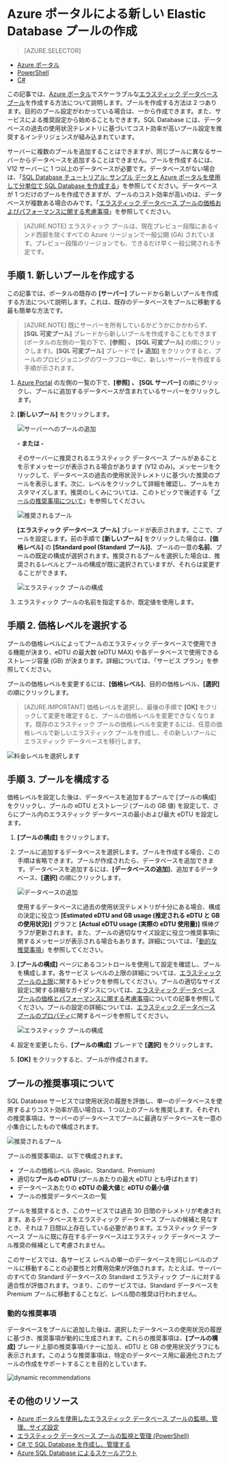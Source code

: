 <properties
	pageTitle="Azure ポータルによる新しいエラスティック プールの作成 | Microsoft Azure"
	description="SQL Database 構成にスケーラブルなエラスティック データベース プールを追加して、多数のデータベースの管理とリソース共有を簡単にする方法について説明します。"
	keywords="スケーラブルなデータベース、データベースの構成"
	services="sql-database"
	documentationCenter=""
	authors="ninarn"
	manager="jhubbard"
	editor=""/>

<tags
	ms.service="sql-database"
	ms.devlang="NA"
	ms.date="07/20/2016"
	ms.author="ninarn"
	ms.workload="data-management"
	ms.topic="get-started-article"
	ms.tgt_pltfrm="NA"/>


# Azure ポータルによる新しい Elastic Database プールの作成

> [AZURE.SELECTOR]
- [Azure ポータル](sql-database-elastic-pool-create-portal.md)
- [PowerShell](sql-database-elastic-pool-create-powershell.md)
- [C#](sql-database-elastic-pool-create-csharp.md)

この記事では、[Azure ポータル](https://portal.azure.com/)でスケーラブルな[エラスティック データベース プール](sql-database-elastic-pool.md)を作成する方法について説明します。プールを作成する方法は 2 つあります。目的のプール設定がわかっている場合は、一から作成できます。また、サービスによる推奨設定から始めることもできます。SQL Database には、データベースの過去の使用状況テレメトリに基づいてコスト効率が高いプール設定を推奨するインテリジェンスが組み込まれています。

サーバーに複数のプールを追加することはできますが、同じプールに異なるサーバーからデータベースを追加することはできません。プールを作成するには、V12 サーバーに 1 つ以上のデータベースが必要です。データベースがない場合は、「[SQL Database チュートリアル: サンプル データと Azure ポータルを使用して分単位で SQL Database を作成する](sql-database-get-started.md)」を参照してください。データベースが 1 つだけのプールを作成できますが、プールのコスト効率が高いのは、データベースが複数ある場合のみです。「[エラスティック データベース プールの価格およびパフォーマンスに関する考慮事項](sql-database-elastic-pool-guidance.md)」を参照してください。

> [AZURE.NOTE] エラスティック プールは、現在プレビュー段階にあるインド西部を除くすべての Azure リージョンで一般公開 (GA) されています。プレビュー段階のリージョンでも、できるだけ早く一般公開される予定です。

## 手順 1. 新しいプールを作成する

この記事では、ポータルの既存の **[サーバー]** ブレードから新しいプールを作成する方法について説明します。これは、既存のデータベースをプールに移動する最も簡単な方法です。

> [AZURE.NOTE] 既にサーバーを所有しているかどうかにかかわらず、**[SQL 可変プール]** ブレードから新しいプールを作成することもできます (ポータルの左側の一覧の下で、**[参照]** **、** **[SQL 可変プール]** の順にクリックします)。**[SQL 可変プール]** ブレードで **[+ 追加]** をクリックすると、プールのプロビジョニングのワークフロー中に、新しいサーバーを作成する手順が示されます。

1. [Azure Portal](http://portal.azure.com/) の左側の一覧の下で、**[参照]** **、** **[SQL サーバー]** の順にクリックし、プールに追加するデータベースが含まれているサーバーをクリックします。
2. **[新しいプール]** をクリックします。

    ![サーバーへのプールの追加](./media/sql-database-elastic-pool-create-portal/new-pool.png)

    **- または -**

    そのサーバーに推奨されるエラスティック データベース プールがあることを示すメッセージが表示される場合があります (V12 のみ)。メッセージをクリックして、データベースの過去の使用状況テレメトリに基づいた推奨のプールを表示します。次に、レベルをクリックして詳細を確認し、プールをカスタマイズします。推奨のしくみについては、このトピックで後述する「[プールの推奨事項について](#understand-pool-recommendations)」を参照してください。

    ![推奨されるプール](./media/sql-database-elastic-pool-create-portal/recommended-pool.png)

    **[エラスティック データベース プール]** ブレードが表示されます。ここで、プールを設定します。前の手順で **[新しいプール]** をクリックした場合は、**[価格レベル]** の **[Standard pool (Standard プール)]**、プールの一意の**名前**、プールの既定の構成が選択されます。推奨されるプールを選択した場合は、推奨されるレベルとプールの構成が既に選択されていますが、それらは変更することができます。

    ![エラスティック プールの構成](./media/sql-database-elastic-pool-create-portal/configure-elastic-pool.png)

3. エラスティック プールの名前を指定するか、既定値を使用します。

## 手順 2. 価格レベルを選択する

プールの価格レベルによってプールのエラスティック データベースで使用できる機能が決まり、eDTU の最大数 (eDTU MAX) や各データベースで使用できるストレージ容量 (GB) が決まります。詳細については、「サービス プラン」を参照してください。

プールの価格レベルを変更するには、**[価格レベル]**、目的の価格レベル、**[選択]** の順にクリックします。

> [AZURE.IMPORTANT] 価格レベルを選択し、最後の手順で **[OK]** をクリックして変更を確定すると、プールの価格レベルを変更できなくなります。既存のエラスティック プールの価格レベルを変更するには、任意の価格レベルで新しいエラスティック プールを作成し、その新しいプールにエラスティック データベースを移行します。

![料金レベルを選択します](./media/sql-database-elastic-pool-create-portal/pricing-tier.png)

## 手順 3. プールを構成する

価格レベルを設定した後は、データベースを追加するプールで [プールの構成] をクリックし、プールの eDTU とストレージ (プールの GB 値) を設定して、さらにプール内のエラスティック データベースの最小および最大 eDTU を設定します。

1. **[プールの構成]** をクリックします。
2. プールに追加するデータベースを選択します。プールを作成する場合、この手順は省略できます。プールが作成されたら、データベースを追加できます。データベースを追加するには、**[データベースの追加]**、追加するデータベース、**[選択]** の順にクリックします。

    ![データベースの追加](./media/sql-database-elastic-pool-create-portal/add-databases.png)

    使用するデータベースに過去の使用状況テレメトリが十分にある場合、構成の決定に役立つ **[Estimated eDTU and GB usage (推定される eDTU と GB の使用状況)]** グラフと **[Actual eDTU usage (実際の eDTU 使用量)]** 横棒グラフが更新されます。また、プールの適切なサイズ設定に役立つ推奨事項に関するメッセージが表示される場合もあります。詳細については、「[動的な推奨事項](#dynamic-recommendations)」を参照してください。

3. **[プールの構成]** ページにあるコントロールを使用して設定を確認し、プールを構成します。各サービス レベルの上限の詳細については、[エラスティック プールの上限](sql-database-elastic-pool.md#edtu-and-storage-limits-for-elastic-pools-and-elastic-databases)に関するトピックを参照してください。プールの適切なサイズ設定に関する詳細なガイダンスについては、[エラスティック データベース プールの価格とパフォーマンスに関する考慮事項](sql-database-elastic-pool-guidance.md)についての記事を参照してください。プールの設定の詳細については、[エラスティック データベース プールのプロパティ](sql-database-elastic-pool.md#elastic-database-pool-properties)に関するページを参照してください。

	![エラスティック プールの構成](./media/sql-database-elastic-pool-create-portal/configure-performance.png)

4. 設定を変更したら、**[プールの構成]** ブレードで **[選択]** をクリックします。
5. **[OK]** をクリックすると、プールが作成されます。


## プールの推奨事項について

SQL Database サービスでは使用状況の履歴を評価し、単一のデータベースを使用するよりコスト効率が高い場合は、1 つ以上のプールを推奨します。それぞれの推奨事項は、サーバーのデータベースでプールに最適なデータベースを一意の小集合にしたもので構成されます。

![推奨されるプール](./media/sql-database-elastic-pool-create-portal/recommended-pool.png)

プールの推奨事項は、以下で構成されます。

- プールの価格レベル (Basic、Standard、Premium)
- 適切な**プールの eDTU** (プールあたりの最大 eDTU とも呼ばれます)
- データベースあたりの **eDTU の最大値**と **eDTU の最小値**
- プールの推奨データベースの一覧

プールを推奨するとき、このサービスでは過去 30 日間のテレメトリが考慮されます。あるデータベースをエラスティック データベース プールの候補と見なすとき、それは 7 日間以上存在している必要があります。エラスティック データベース プールに既に存在するデータベースはエラスティック データベース プール推奨の候補として考慮されません。

このサービスでは、各サービス レベルの単一のデータベースを同じレベルのプールに移動することの必要性と対費用効果が評価されます。たとえば、サーバーのすべての Standard データベースの Standard エラスティック プールに対する適合性が評価されます。つまり、このサービスでは、Standard データベースを Premium プールに移動することなど、レベル間の推奨は行われません。

### 動的な推奨事項

データベースをプールに追加した後は、選択したデータベースの使用状況の履歴に基づき、推奨事項が動的に生成されます。これらの推奨事項は、**[プールの構成]** ブレード上部の推奨事項バナーに加え、eDTU と GB の使用状況グラフにも表示されます。このような推奨事項は、特定のデータベース用に最適化されたプールの作成をサポートすることを目的としています。

![dynamic recommendations](./media/sql-database-elastic-pool-create-portal/dynamic-recommendation.png)

## その他のリソース

- [Azure ポータルを使用したエラスティック データベース プールの監視、管理、サイズ設定](sql-database-elastic-pool-manage-portal.md)
- [エラスティック データベース プールの監視と管理 (PowerShell)](sql-database-elastic-pool-manage-powershell.md)
- [C# で SQL Database を作成し、管理する](sql-database-elastic-pool-manage-csharp.md)
- [Azure SQL Database によるスケールアウト](sql-database-elastic-scale-introduction.md)

<!---HONumber=AcomDC_0928_2016-->